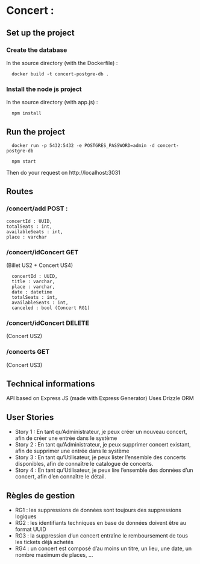 <h1> Concert : </h1>

<h2> Set up the project </h2>

<h3>Create the database</h3>

In the source directory (with the Dockerfile) :

      docker build -t concert-postgre-db .

<h3>Install the node js project</h3>

In the source directory (with app.js) :

      npm install

<h2> Run the project </h2>

      docker run -p 5432:5432 -e POSTGRES_PASSWORD=admin -d concert-postgre-db

      npm start

Then do your request on http://localhost:3031

<h2>Routes</h2>

<h3> /concert/add POST : </h3>

    concertId : UUID,
    totalSeats : int,
    availableSeats : int,
    place : varchar


<h3> /concert/idConcert GET </h3> (Billet US2 + Concert US4) 

      concertId : UUID,
      title : varchar,
      place : varchar,
      date : datetime
      totalSeats : int,
      availableSeats : int,
      canceled : bool (Concert RG1)


<h3> /concert/idConcert DELETE </h3> (Concert US2)

<h3> /concerts GET </h3> (Concert US3)


<h2>Technical informations</h2>

API based on Express JS (made with Express Generator)
Uses Drizzle ORM

<h2> User Stories </h2>

- Story 1 : En tant qu’Administrateur, je peux créer un nouveau concert, afin de créer une entrée 
dans le système 
- Story 2 : En tant qu’Administrateur, je peux supprimer concert existant, afin de supprimer une 
entrée dans le système 
- Story 3 : En tant qu’Utilisateur, je peux lister l’ensemble des concerts disponibles, afin de 
connaître le catalogue de concerts. 
- Story 4 : En tant qu’Utilisateur, je peux lire l’ensemble des données d’un concert, afin d’en 
connaître le détail. 


<h2> Règles de gestion </h2>
 
- RG1 : les suppressions de données sont toujours des suppressions logiques 
- RG2 : les identifiants techniques en base de données doivent être au format UUID 
- RG3 : la suppression d’un concert entraîne le remboursement de tous les tickets déjà achetés 
- RG4 : un concert est composé d’au moins un titre, un lieu, une date, un nombre maximum de 
places, … 
